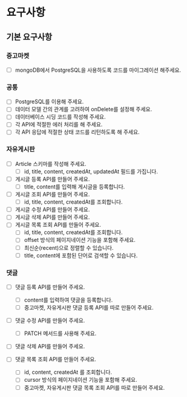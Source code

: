 # 요구사항

## 기본 요구사항

### 중고마켓

- [ ] mongoDB에서 PostgreSQL을 사용하도록 코드를 마이그레이션 해주세요.

### 공통

- [ ] PostgreSQL를 이용해 주세요.
- [ ] 데이터 모델 간의 관계를 고려하여 onDelete를 설정해 주세요.
- [ ] 데이터베이스 시딩 코드를 작성해 주세요.
- [ ] 각 API에 적절한 에러 처리를 해 주세요.
- [ ] 각 API 응답에 적절한 상태 코드를 리턴하도록 해 주세요.

### 자유게시판

- [ ] Article 스키마를 작성해 주세요.
  - [ ] id, title, content, createdAt, updatedAt 필드를 가집니다.
- [ ] 게시글 등록 API를 만들어 주세요.
  - [ ] title, content를 입력해 게시글을 등록합니다.
- [ ] 게시글 조회 API를 만들어 주세요.
  - [ ] id, title, content, createdAt를 조회합니다.
- [ ] 게시글 수정 API를 만들어 주세요.
- [ ] 게시글 삭제 API를 만들어 주세요.
- [ ] 게시글 목록 조회 API를 만들어 주세요.
  - [ ] id, title, content, createdAt를 조회합니다.
  - [ ] offset 방식의 페이지네이션 기능을 포함해 주세요.
  - [ ] 최신순(recent)으로 정렬할 수 있습니다.
  - [ ] title, content에 포함된 단어로 검색할 수 있습니다.

### 댓글

- [ ] 댓글 등록 API를 만들어 주세요.

  - [ ] content를 입력하여 댓글을 등록합니다.
  - [ ] 중고마켓, 자유게시판 댓글 등록 API를 따로 만들어 주세요.

- [ ] 댓글 수정 API를 만들어 주세요.
  - [ ] PATCH 메서드를 사용해 주세요.
- [ ] 댓글 삭제 API를 만들어 주세요.
- [ ] 댓글 목록 조회 API를 만들어 주세요.
  - [ ] id, content, createdAt 를 조회합니다.
  - [ ] cursor 방식의 페이지네이션 기능을 포함해 주세요.
  - [ ] 중고마켓, 자유게시판 댓글 목록 조회 API를 따로 만들어 주세요.
